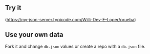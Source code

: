 ## Try it

(https://my-json-server.typicode.com/Willi-Dev-E-Loper/prueba)

## Use your own data

Fork it and change `db.json` values or create a repo with a `db.json` file.
